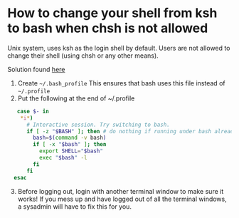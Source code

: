 # How to change your shell from ksh to bash when chsh is not allowed

Unix system, uses ksh as the login shell by default.  Users are not allowed to change their shell (using chsh or any other means).

Solution found [here](http://unix.stackexchange.com/a/46682)

1) Create `~/.bash_profile` This ensures that bash uses this file instead of `~/.profile`
2) Put the following at the end of ~/.profile
```bash
   case $- in
    *i*)
      # Interactive session. Try switching to bash.
      if [ -z "$BASH" ]; then # do nothing if running under bash already
        bash=$(command -v bash)
        if [ -x "$bash" ]; then
          export SHELL="$bash"
          exec "$bash" -l
        fi
      fi
  esac
```

3) Before logging out, login with another terminal window to make sure it works!  If you mess up and have logged out of all the terminal windows, a sysadmin will have to fix this for you.
